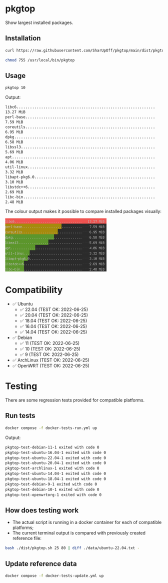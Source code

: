 # pkgtop
Show largest installed packages.

## Installation
```bash
curl https://raw.githubusercontent.com/SharUpOff/pkgtop/main/dist/pkgtop.sh -so - | sudo tee /usr/local/bin/pkgtop > /dev/null
```
```bash
chmod 755 /usr/local/bin/pkgtop
```

## Usage
```bash
pkgtop 10
```
Output:
```
libc6..............................................................   13.27 MiB 
perl-base..........................................................    7.59 MiB 
coreutils..........................................................    6.95 MiB 
dpkg...............................................................    6.58 MiB 
libssl3............................................................    5.69 MiB 
apt................................................................    4.06 MiB 
util-linux.........................................................    3.32 MiB 
libapt-pkg6.0......................................................    3.10 MiB 
libstdc++6.........................................................    2.69 MiB 
libc-bin...........................................................    2.48 MiB 
```

The colour output makes it possible to compare installed packages visually:

![screenshot](pkgtop.png)

# Compatibility
- ✅ Ubuntu
  - ✅ 22.04 (TEST OK: 2022-06-25)
  - ✅ 20.04 (TEST OK: 2022-06-25)
  - ✅ 18.04 (TEST OK: 2022-06-25)
  - ✅ 16.04 (TEST OK: 2022-06-25)
  - ✅ 14.04 (TEST OK: 2022-06-25)
- ✅ Debian
  - ✅ 11 (TEST OK: 2022-06-25)
  - ✅ 10 (TEST OK: 2022-06-25)
  - ✅ 9 (TEST OK: 2022-06-25)
- ✅ ArchLinux (TEST OK: 2022-06-25)
- ✅ OpenWRT (TEST OK: 2022-06-25)

# Testing
There are some regression tests provided for compatible platforms.

## Run tests
```bash
docker compose -f docker-tests-run.yml up
```
Output:
```bash
pkgtop-test-debian-11-1 exited with code 0
pkgtop-test-ubuntu-16.04-1 exited with code 0
pkgtop-test-ubuntu-22.04-1 exited with code 0
pkgtop-test-ubuntu-20.04-1 exited with code 0
pkgtop-test-archlinux-1 exited with code 0
pkgtop-test-ubuntu-14.04-1 exited with code 0
pkgtop-test-ubuntu-18.04-1 exited with code 0
pkgtop-test-debian-9-1 exited with code 0
pkgtop-test-debian-10-1 exited with code 0
pkgtop-test-openwrtorg-1 exited with code 0
```

## How does testing work
- The actual script is running in a docker container for each of compatible platforms;
- The current terminal output is compared with previously created reference file:
```bash
bash ./dist/pkgtop.sh 25 80 | diff ./data/ubuntu-22.04.txt -
```

## Update reference data
```bash
docker compose -f docker-tests-update.yml up
```
